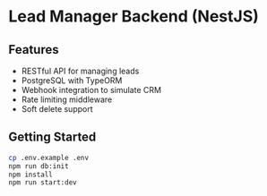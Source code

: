# Lead Manager Backend (NestJS)

## Features
- RESTful API for managing leads
- PostgreSQL with TypeORM
- Webhook integration to simulate CRM
- Rate limiting middleware
- Soft delete support

## Getting Started
```bash
cp .env.example .env
npm run db:init
npm install
npm run start:dev
```
